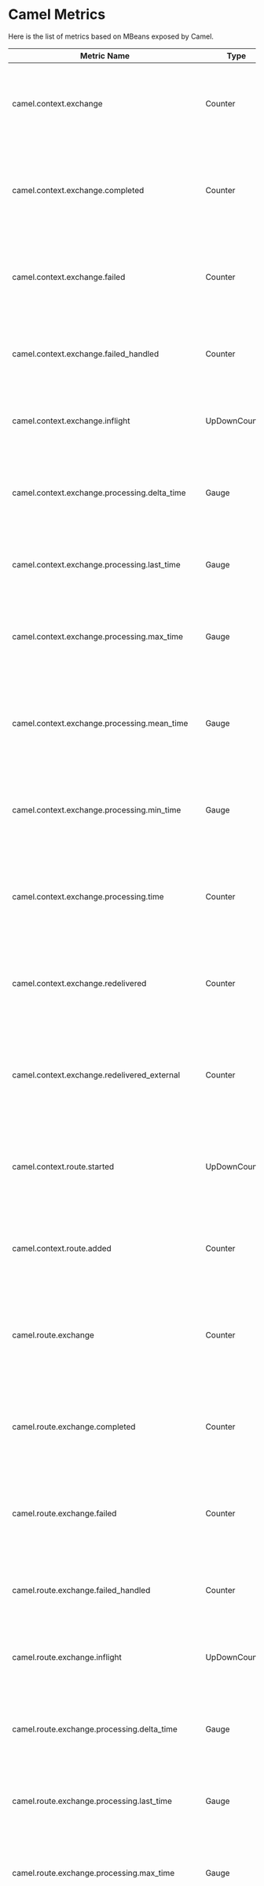# Camel Metrics

Here is the list of metrics based on MBeans exposed by Camel.

| Metric Name                                    | Type          | Attributes                                   | Description                                                                                                                                                                                                                                                       |
|------------------------------------------------|---------------|----------------------------------------------|-------------------------------------------------------------------------------------------------------------------------------------------------------------------------------------------------------------------------------------------------------------------|
| camel.context.exchange                         | Counter       | context, camel_version, camel_class_resolver | Indicates the total number of exchanges, passed or failed, processed since context start-up or the last reset operation.                                                                                                                                          |
| camel.context.exchange.completed               | Counter       | context, camel_version, camel_class_resolver | Indicates the total number of exchanges processed successfully since context start-up or the last reset operation.                                                                                                                                                |
| camel.context.exchange.failed                  | Counter       | context, camel_version, camel_class_resolver | Indicates the total number of exchanges that failed to process since context start-up or the last reset operation.                                                                                                                                                |
| camel.context.exchange.failed_handled          | Counter       | context, camel_version, camel_class_resolver | Indicates the number of exchanges failed and handled by an ExceptionHandler in the context.                                                                                                                                                                       |
| camel.context.exchange.inflight                | UpDownCounter | context, camel_version, camel_class_resolver | Indicates the number of exchanges currently transiting the context.                                                                                                                                                                                               |
| camel.context.exchange.processing.delta_time   | Gauge         | context, camel_version, camel_class_resolver | Indicates the difference, in milliseconds, of the Processing Time of the last two exchanges transited the context.                                                                                                                                                |
| camel.context.exchange.processing.last_time    | Gauge         | context, camel_version, camel_class_resolver | Indicates the time, in milliseconds, it took to process the last exchange.                                                                                                                                                                                        |
| camel.context.exchange.processing.max_time     | Gauge         | context, camel_version, camel_class_resolver | Indicates the longest time, in milliseconds, to process an exchange since context start-up or the last reset operation.                                                                                                                                           |
| camel.context.exchange.processing.mean_time    | Gauge         | context, camel_version, camel_class_resolver | Indicates the mean processing time, in milliseconds, for all exchanges processed since context start-up or the last reset operation.                                                                                                                              |
| camel.context.exchange.processing.min_time     | Gauge         | context, camel_version, camel_class_resolver | Indicates the shortest time, in milliseconds, to process an exchange since context start-up or the last reset operation.                                                                                                                                          |
| camel.context.exchange.processing.time         | Counter       | context, camel_version, camel_class_resolver | Indicates the total processing time, in milliseconds, to process all exchanges since context start-up or the last reset operation.                                                                                                                                |
| camel.context.exchange.redelivered             | Counter       | context, camel_version, camel_class_resolver | Number of exchanges redelivered (internal only)  since context start-up or the last reset operation.                                                                                                                                                              |
| camel.context.exchange.redelivered_external    | Counter       | context, camel_version, camel_class_resolver | The total number of all external initiated redeliveries (such as from JMS broker) since context start-up or the last reset operation.                                                                                                                             |
| camel.context.route.started                    | UpDownCounter | context, camel_version, camel_class_resolver | Indicates the number of routes started successfully since context start-up or the last reset operation.                                                                                                                                                           |
| camel.context.route.added                      | Counter       | context, camel_version, camel_class_resolver | Indicates the total number of routes added successfully since context start-up or the last reset operation.                                                                                                                                                       |
| camel.route.exchange                           | Counter       | context, route                               | Indicates the total number of exchanges, passed or failed, that the route has processed since route start-up or the last reset operation.                                                                                                                         |
| camel.route.exchange.completed                 | Counter       | context, route                               | Indicates the total number of exchanges the route has processed successfully since route start-up or the last reset operation.                                                                                                                                    |
| camel.route.exchange.failed                    | Counter       | context, route                               | Indicates the total number of exchanges that the route has failed to process since route start-up or the last reset operation.                                                                                                                                    |
| camel.route.exchange.failed_handled            | Counter       | context, route                               | Indicates the number of exchanges failed and handled by an ExceptionHandler in the route.                                                                                                                                                                         |
| camel.route.exchange.inflight                  | UpDownCounter | context, route                               | Indicates the number of exchanges currently transiting the route.                                                                                                                                                                                                 |
| camel.route.exchange.processing.delta_time     | Gauge         | context, route                               | Indicates the difference, in milliseconds, of the Processing Time of the last two exchanges transited the route.                                                                                                                                                  |
| camel.route.exchange.processing.last_time      | Gauge         | context, route                               | Indicates the time, in milliseconds, it took the route to process the last exchange.                                                                                                                                                                              |
| camel.route.exchange.processing.max_time       | Gauge         | context, route                               | Indicates the longest time, in milliseconds, to process an exchange since the route start-up or the last reset operation.                                                                                                                                         |
| camel.route.exchange.processing.mean_time      | Gauge         | context, route                               | Indicates the mean processing time, in milliseconds, for all exchanges processed since the route start-up or the last reset operation.                                                                                                                            |
| camel.route.exchange.processing.min_time       | Gauge         | context, route                               | Indicates the shortest time, in milliseconds, to process an exchange since the route start-up or the last reset operation.                                                                                                                                        |
| camel.route.exchange.processing.time           | Counter       | context, route                               | Indicates the total processing time, in milliseconds, of all exchanges the selected processed since route start-up or the last reset operation.                                                                                                                   |
| camel.route.exchange.redelivered               | Counter       | context, route                               | Number of exchanges redelivered (internal only)  since route start-up or the last reset operation.                                                                                                                                                                |
| camel.route.exchange.redelivered_external      | Counter       | context, route                               | The total number of all external initiated redeliveries (such as from JMS broker) since the route start-up or the last reset operation.                                                                                                                           |
| camel.processor.exchange                       | Counter       | context, route, processor, destination       | Indicates the total number of exchanges, passed or failed, that the selected processor has processed since processor start-up or the last reset operation.                                                                                                        |
| camel.processor.exchange.completed             | Counter       | context, route, processor, destination       | Indicates the total number of exchanges the selected processor has processed successfully since processor start-up or the last reset operation.                                                                                                                   |
| camel.processor.exchange.failed                | Counter       | context, route, processor, destination       | Indicates the total number of exchanges that the selected processor has failed to process since processor start-up or the last reset operation.                                                                                                                   |
| camel.processor.exchange.inflight              | UpDownCounter | context, route, processor, destination       | Indicates the number of exchanges currently transiting the processor.                                                                                                                                                                                             |
| camel.processor.exchange.failed_handled        | Counter       | context, route, processor, destination       | Indicates the number of exchanges failed and handled by an ExceptionHandler in the context.                                                                                                                                                                       |
| camel.processor.exchange.processing.delta_time | Gauge         | context, route, processor, destination       | Indicates the difference, in milliseconds, of the Processing Time of the last two exchanges transited the selected processor.                                                                                                                                     |
| camel.processor.exchange.processing.last_time  | Gauge         | context, route, processor, destination       | Indicates the time, in milliseconds, it took the selected processor to process the last exchange.                                                                                                                                                                 |
| camel.processor.exchange.processing.max_time   | Gauge         | context, route, processor, destination       | Indicates the longest time, in milliseconds, to process an exchange since processor start-up or the last reset operation.                                                                                                                                         |
| camel.processor.exchange.processing.mean_time  | Gauge         | context, route, processor, destination       | Indicates the mean processing time, in milliseconds, for all exchanges processed since processor start-up or the last reset operation.                                                                                                                            |
| camel.processor.exchange.processing.min_time   | Gauge         | context, route, processor, destination       | Indicates the shortest time, in milliseconds, to process an exchange since processor start-up or the last reset operation.                                                                                                                                        |
| camel.processor.exchange.processing.time       | Counter       | context, route, processor, destination       | Indicates the total processing time, in milliseconds, to process all exchanges since start-up or the last reset operation.                                                                                                                                        |
| camel.processor.exchange.redelivered           | Counter       | context, route, processor, destination       | Number of exchanges redelivered (internal only)  since selected processor start-up or the last reset operation.                                                                                                                                                   |
| camel.processor.exchange.redelivered_external  | Counter       | context, route, processor, destination       | The total number of all external initiated redeliveries (such as from JMS broker) since processor start-up or the last reset operation.                                                                                                                           |
| camel.threadpool.active                        | UpDownCounter | context, route, pool_id                      | The approximate number of threads that are actively executing tasks.                                                                                                                                                                                              |
| camel.threadpool.pool.size                     | UpDownCounter | context, route, pool_id                      | The current number of threads in the pool.                                                                                                                                                                                                                        |
| camel.threadpool.pool.core_size                | UpDownCounter | context, route, pool_id                      | The number of threads that are always kept in the pool, even if they are idle.                                                                                                                                                                                    |
| camel.threadpool.pool.largest_size             | Gauge         | context, route, pool_id                      | The largest number of threads that have ever simultaneously been in the pool.                                                                                                                                                                                     |
| camel.threadpool.task                          | Counter       | context, route, pool_id                      | The approximate total number of tasks that have ever been scheduled for execution.                                                                                                                                                                                |
| camel.threadpool.task.completed                | Counter       | context, route, pool_id                      | The approximate total number of tasks that have completed execution. Because the states of tasks and threads may change dynamically during computation, the returned value is only an approximation, but one that does not ever decrease across successive calls. |
| camel.threadpool.task.queue_size               | UpDownCounter | context, route, pool_id                      | The number of Tasks in the Task Queue.                                                                                                                                                                                                                            |
